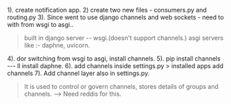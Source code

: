 1). create notification app. 2) create two new files - consumers.py and routing.py
3). Since went to use django channels and web sockets - need to with from wsgi to asgi..

> built in django server -- wsgi.(doesn't support channels.)
> asgi servers like :- daphne, uvicorn.

4). dor switching from wsgi to asgi, install channels.
5). pip install channels --- ll install daphne.
6). add channels inside settings.py > installed apps add channels
7). Add channel layer also in settings.py.

> It is used to control or govern channels, stores details of groups and channels. --> Need reddis for this.
